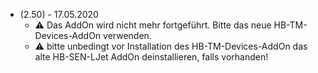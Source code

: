 
- (2.50) - 17.05.2020
  - :warning: Das AddOn wird nicht mehr fortgeführt. Bitte das neue HB-TM-Devices-AddOn verwenden.
  - :warning: bitte unbedingt vor Installation des HB-TM-Devices-AddOn das alte HB-SEN-LJet AddOn deinstallieren, falls vorhanden!
